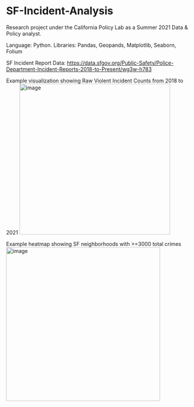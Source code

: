 # SF-Incident-Analysis

Research project under the California Policy Lab as a Summer 2021 Data & Policy analyst.

Language: Python.
Libraries: Pandas, Geopands, Matplotlib, Seaborn, Folium

SF Incident Report Data: https://data.sfgov.org/Public-Safety/Police-Department-Incident-Reports-2018-to-Present/wg3w-h783

Example visualization showing Raw Violent Incident Counts from 2018 to 2021
<img width="407" alt="image" src="https://github.com/user-attachments/assets/d728f850-c4f0-4e96-bfae-4c58dcc4109c">

Example heatmap showing SF neighborhoods with >=3000 total crimes
<img width="416" alt="image" src="https://github.com/user-attachments/assets/b4562ca6-6caf-47ef-a736-568127da7f33">
